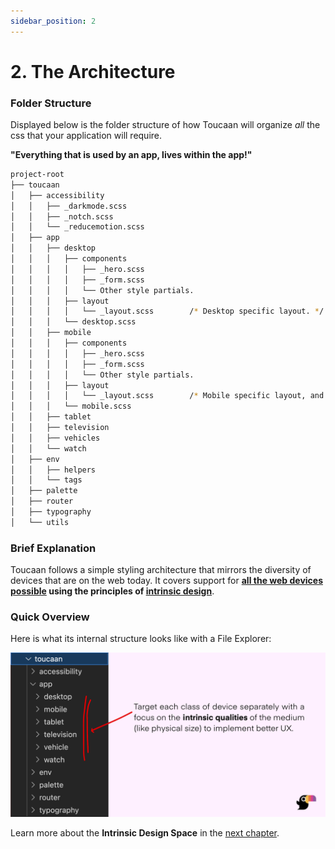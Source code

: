 ```yaml
---
sidebar_position: 2
---
```


# 2. The Architecture

### Folder Structure

Displayed below is the folder structure of how Toucaan will organize _all_ the css that your application will require.

**"Everything that is used by an app, lives within the app!"**


```bash
project-root
├── toucaan
│   ├── accessibility
│   │   ├── _darkmode.scss
│   │   ├── _notch.scss
│   │   └── _reducemotion.scss
│   ├── app
│   │   ├── desktop
│   │   │   ├── components
│   │   │   │   ├── _hero.scss
│   │   │   │   ├── _form.scss
│   │   │   │   └── Other style partials.
│   │   │   ├── layout
│   │   │   │   └── _layout.scss        /* Desktop specific layout. */
│   │   │   └── desktop.scss
│   │   ├── mobile
│   │   │   ├── components
│   │   │   │   ├── _hero.scss
│   │   │   │   ├── _form.scss
│   │   │   │   └── Other style partials. 
│   │   │   ├── layout
│   │   │   │   └── _layout.scss        /* Mobile specific layout, and so on…*/
│   │   │   └── mobile.scss
│   │   ├── tablet
│   │   ├── television
│   │   ├── vehicles
│   │   └── watch
│   ├── env
│   │   ├── helpers
│   │   └── tags
│   ├── palette
│   ├── router
│   ├── typography
│   └── utils
```

### Brief Explanation

Toucaan follows a simple styling architecture that mirrors the diversity of devices that are on the web today. It covers support for **[all the web devices possible](https://bubblin.io/blog/the-new-landscape-of-the-web) using the principles of [intrinsic design](space.md)**. 


### Quick Overview

Here is what its internal structure looks like with a File Explorer: 

![Toucaan architecture](./img/toucaan-folders.jpg)


Learn more about the **Intrinsic Design Space** in the [next chapter](space.md).

